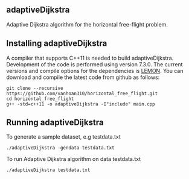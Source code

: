 ## adaptiveDijkstra ##
Adaptive Dijkstra algorithm for the horizontal free-flight problem. 

## Installing adaptiveDijkstra ##

A compiler that supports C++11 is needed to build adaptiveDijkstra. Development of the code is performed using version 7.3.0. The current versions and compile options for the dependencies is [LEMON](https://lemon.cs.elte.hu/trac/lemon). You can download and compile the latest code from github as follows:

```
git clone --recursive https://github.com/vanhoan310/horizontal_free_flight.git
cd horizontal_free_flight
g++ -std=c++11 -o adaptiveDijkstra -I"include" main.cpp
```

## Running adaptiveDijkstra ##

To generate a sample dataset, e.g testdata.txt
```
./adaptiveDijkstra -gendata testdata.txt
```

To run Adaptive Dijkstra algorithm on data testdata.txt
```
./adaptiveDijkstra testdata.txt
```
